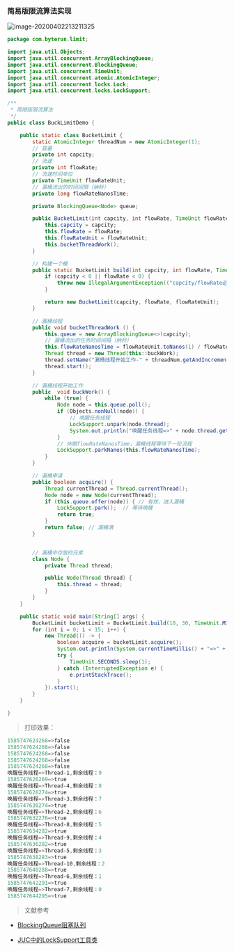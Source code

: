 ### 简易版限流算法实现

![image-20200402213211325](https://img-blog.csdnimg.cn/20200402213454927.png?x-oss-process=image/watermark,type_ZmFuZ3poZW5naGVpdGk,shadow_10,text_aHR0cHM6Ly9ibG9nLmNzZG4ubmV0L3UwMTIxNTAxNjg=,size_16,color_FFFFFF,t_70)

```java
package com.byterun.limit;

import java.util.Objects;
import java.util.concurrent.ArrayBlockingQueue;
import java.util.concurrent.BlockingQueue;
import java.util.concurrent.TimeUnit;
import java.util.concurrent.atomic.AtomicInteger;
import java.util.concurrent.locks.Lock;
import java.util.concurrent.locks.LockSupport;

/**
 * 简陋版限流算法
 */
public class BuckLimitDemo {

    public static class BucketLimit {
        static AtomicInteger threadNum = new AtomicInteger(1);
        // 容量
        private int capcity;
        // 流速
        private int flowRate;
        // 流速时间单位
        private TimeUnit flowRateUnit;
        // 漏桶流出的时间间隔（纳秒）
        private long flowRateNanosTime;

        private BlockingQueue<Node> queue;

        public BucketLimit(int capcity, int flowRate, TimeUnit flowRateUnit) {
            this.capcity = capcity;
            this.flowRate = flowRate;
            this.flowRateUnit = flowRateUnit;
            this.bucketThreadWork();
        }

        // 构建一个桶
        public static BucketLimit build(int capcity, int flowRate, TimeUnit flowRateUnit) {
            if (capcity < 0 || flowRate < 0) {
                throw new IllegalArgumentException(("capcity/flowRate必须大于0"));
            }

            return new BucketLimit(capcity, flowRate, flowRateUnit);
        }

        // 漏桶线程
        public void bucketThreadWork () {
            this.queue = new ArrayBlockingQueue<>(capcity);
            // 漏桶流出的任务时间间隔（纳秒）
            this.flowRateNanosTime = flowRateUnit.toNanos(1) / flowRate;
            Thread thread = new Thread(this::buckWork);
            thread.setName("漏桶线程开始工作-" + threadNum.getAndIncrement());
            thread.start();
        }

        // 漏桶线程开始工作
        public  void buckWork() {
            while (true) {
                Node node = this.queue.poll();
                if (Objects.nonNull(node)) {
                    // 唤醒任务线程
                    LockSupport.unpark(node.thread);
                    System.out.println("唤醒任务线程=>" + node.thread.getName() +",剩余线程：" +this.queue.size());
                }
                // 休眠flowRateNanosTime，漏桶线程等待下一轮流程
                LockSupport.parkNanos(this.flowRateNanosTime);
            }
        }

        // 漏桶申请
        public boolean acquire() {
            Thread currentThread = Thread.currentThread();
            Node node = new Node(currentThread);
            if (this.queue.offer(node)) { // 有效，进入漏桶
                LockSupport.park();  // 等待唤醒
                return true;
            }
            return false; // 漏桶满
        }


        // 漏桶中存放的元素
        class Node {
            private Thread thread;

            public Node(Thread thread) {
                this.thread = thread;
            }
        }
    }

    public static void main(String[] args) {
        BucketLimit bucketLimit = BucketLimit.build(10, 30, TimeUnit.MINUTES);
        for (int i = 0; i < 15; i++) {
            new Thread(() -> {
                boolean acquire = bucketLimit.acquire();
                System.out.println(System.currentTimeMillis() + "=>" + acquire);
                try {
                    TimeUnit.SECONDS.sleep(1);
                } catch (InterruptedException e) {
                    e.printStackTrace();
                }
            }).start();
        }
    }

}

```

>  打印效果：

```powershell
1585747624268=>false
1585747624268=>false
1585747624268=>false
1585747624268=>false
1585747624268=>false
唤醒任务线程=>Thread-1,剩余线程：9
1585747626269=>true
唤醒任务线程=>Thread-4,剩余线程：8
1585747628274=>true
唤醒任务线程=>Thread-3,剩余线程：7
1585747630274=>true
唤醒任务线程=>Thread-2,剩余线程：6
1585747632276=>true
唤醒任务线程=>Thread-8,剩余线程：5
1585747634282=>true
唤醒任务线程=>Thread-9,剩余线程：4
1585747636282=>true
唤醒任务线程=>Thread-5,剩余线程：3
1585747638283=>true
唤醒任务线程=>Thread-10,剩余线程：2
1585747640288=>true
唤醒任务线程=>Thread-6,剩余线程：1
1585747642291=>true
唤醒任务线程=>Thread-7,剩余线程：0
1585747644295=>true

```

> 文献参考

* [BlockingQueue阻塞队列](https://mp.weixin.qq.com/s?__biz=MzA5MTkxMDQ4MQ==&mid=2648933190&idx=1&sn=916f539cb1e695948169a358549227d3&chksm=88621b78bf15926e0a94e50a43651dab0ceb14a1fb6b1d8b9b75e38c6d8ac908e31dd2131ded&token=1963100670&lang=zh_CN&scene=21#wechat_redirect)

* [JUC中的LockSupport工具类](https://mp.weixin.qq.com/s?__biz=MzA5MTkxMDQ4MQ==&mid=2648933125&idx=1&sn=382528aeb341727bafb02bb784ff3d4f&chksm=88621b3bbf15922d93bfba11d700724f1e59ef8a74f44adb7e131a4c3d1465f0dc539297f7f3&token=1338873010&lang=zh_CN&scene=21#wechat_redirect)